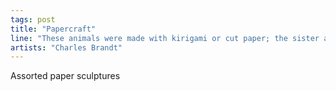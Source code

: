 ```yaml
---
tags: post
title: "Papercraft"
line: "These animals were made with kirigami or cut paper; the sister art to origami. Washi ningyo or paper dolls were popular in pre-industrial Japan. Older sisters would often make them for their younger siblings."
artists: "Charles Brandt"
---
```


Assorted paper sculptures